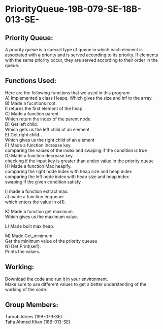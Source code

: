 # PriorityQueue-19B-079-SE-18B-013-SE-
## Priority Queue:
A priority queue is a special type of queue in which each element is associated with a priority and is served according to its priority. 
If elements with the same priority occur, they are served according to their order in the queue.

## Functions Used:
Here are the following functions that we used in this program:\
A)	Implemented a class Heapq.
Which gives the size and inf to the array.\
B)	Made a fucntions root.\
It returns the first element of the heap\
C)	Made a function parent.\
Which return the index of the parent node.\
D)	Get left child.\
Which gets us the left child of an element\
E)	Get right child.\
Which gives us the right child of an element\
F)	Made a function increase key.\
comparing the values of the index and swaping if the condition is true\
G)	Made a function decrease key.\
checking if the input key is greater than undex value in the priority queue\
H)	Made a function Max heapify.\
comparing the right node index with heap size and heap index\
comparing the left node index with heap size and heap index\
swaping if the given condition satisfy

I)	made a function extract max.\
J)	made a function enqueuer\
which enters the value in o(1).

K)	Made a function get maximum.\
Which gives us the maximum value.

L)	Made built max heap.

M)	Made Get_minimum.\
Get the minimum value of the priority queueu\
N)	 Def Print(self):\
Prints the values.

## Working:
Download the code and run it in your environment.\
Make sure to use different values to get a better understanding of the working of the code.


## Group Members:
Turoob Idrees (19B-079-SE)\
Taha Ahmed Khan (18B-013-SE)




